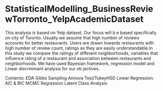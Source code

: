# StatisticalModelling_BusinessReviewTorronto_YelpAcademicDataset

This analysis is based on Yelp dataset, Our focus will b e based specifically on city
of Toronto. Usually we assume that high number of reviews accounts for better
restaurants. Users are drawn towards restaurants with high number of review
count, ratings as they are easily understandable.In this study we compare the
ratings of different neighborhoods, variables that influence rating of a restaurant
and association between restaurants and neighborhoods. We have used Bayesian
framework, regression model and Linear discriminant analysis for our ob jectives.

Contents:
EDA
Gibbs Sampling
Annova Test/TukeyHSD
Linear Regression: AIC & BIC
MCMC Regression
Latent Class Analysis

